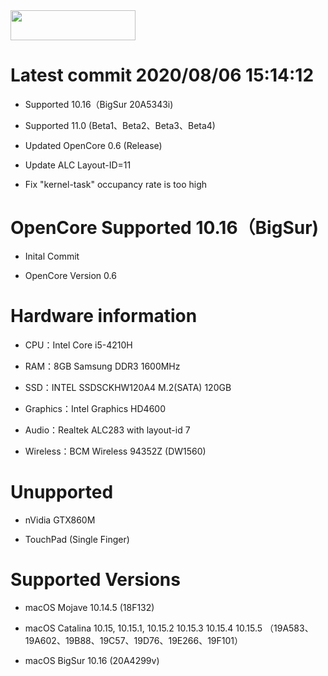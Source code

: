 <img src="https://github.com/acidanthera/OpenCorePkg/blob/master/Docs/Logos/OpenCore_with_text_Small.png" width="200" height="48"/>





# Latest commit  2020/08/06 15:14:12

* Supported 10.16（BigSur 20A5343i)

* Supported 11.0 (Beta1、Beta2、Beta3、Beta4)




* Updated OpenCore 0.6 (Release)

* Update ALC Layout-ID=11

* Fix "kernel-task" occupancy rate is too high




# OpenCore Supported 10.16（BigSur)

* Inital Commit

* OpenCore Version 0.6


# Hardware information 

* CPU：Intel Core i5-4210H

* RAM：8GB Samsung DDR3 1600MHz

* SSD：INTEL SSDSCKHW120A4 M.2(SATA) 120GB

* Graphics：Intel Graphics HD4600

* Audio：Realtek ALC283 with layout-id 7

* Wireless：BCM Wireless 94352Z (DW1560)

# Unupported 

* nVidia GTX860M

* TouchPad (Single Finger)

# Supported Versions

* macOS Mojave 10.14.5 (18F132)

* macOS Catalina 10.15, 10.15.1, 10.15.2 10.15.3 10.15.4 10.15.5 （19A583、19A602、19B88、19C57、19D76、19E266、19F101）

* macOS BigSur 10.16 (20A4299v)
